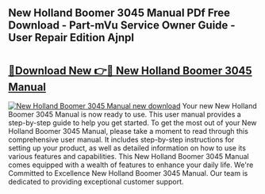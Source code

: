 ## New Holland Boomer 3045 Manual PDf Free Download - Part-mVu Service Owner Guide - User Repair Edition Ajnpl

# <h2><a href="http://bc90243.oget.top/?id=New+Holland+Boomer+3045+Manual">🔗Download New 👉🔴 New Holland Boomer 3045 Manual</a></h2>

[![New Holland Boomer 3045 Manual new download](https://i.imgur.com/5g1atiW.png)](http://bc90243.oget.top/?id=New+Holland+Boomer+3045+Manual)
Your new New Holland Boomer 3045 Manual is now ready to use. This user manual provides a step-by-step guide to help you get started. To get the most out of your New Holland Boomer 3045 Manual, please take a moment to read through this comprehensive user manual. It includes step-by-step instructions for setting up your product, as well as detailed information on how to use its various features and capabilities. This New Holland Boomer 3045 Manual comes equipped with a wealth of features to enhance your daily life. We're Committed to Excellence New Holland Boomer 3045 Manual. Our team is dedicated to providing exceptional customer support.
